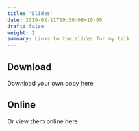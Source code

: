 ```yaml
---
title: 'Slides'
date: 2019-02-11T19:30:08+10:00
draft: false
weight: 1
summary: Links to the slides for my talk.
---
```


## Download

Download your own copy here

## Online

Or view them online here
